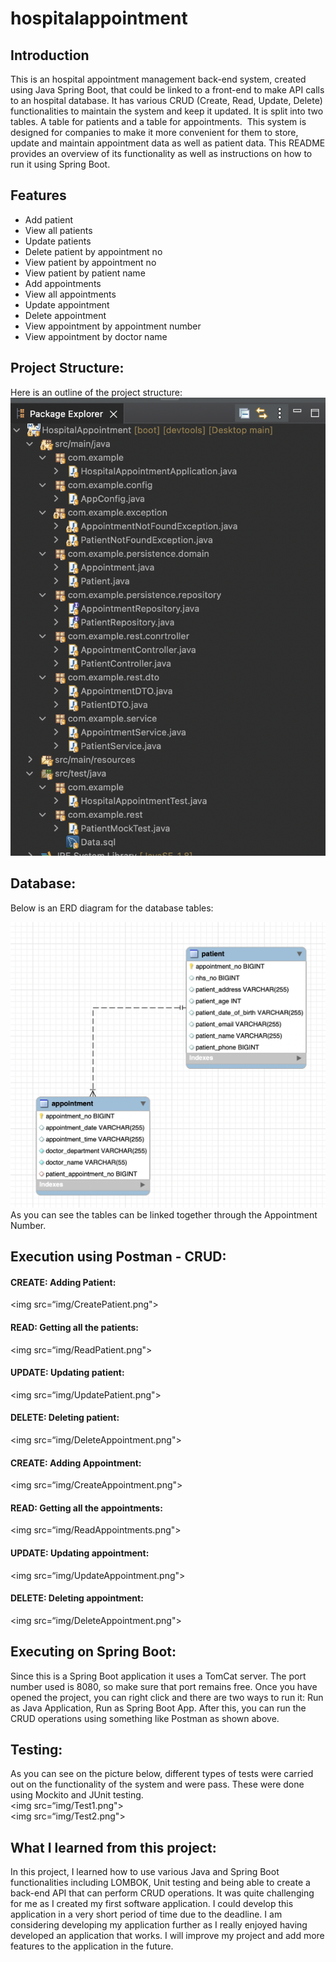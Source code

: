 # hospitalappointment
## Introduction
This is an hospital appointment management back-end system, created using Java Spring Boot, that could be linked to a front-end to make API calls to an hospital database.
It has various CRUD (Create, Read, Update, Delete) functionalities to maintain the system and keep it updated.
It is split into two tables. A table for patients and a table for appointments. 
This system is designed for companies to make it more convenient for them to store, update and maintain appointment data as well as patient data.
This README provides an overview of its functionality as well as instructions on how to run it using Spring Boot.

## Features
* Add patient
* View all patients
* Update patients
* Delete patient by appointment no
* View patient by appointment no
* View patient by patient name
* Add appointments
* View all appointments
* Update appointment
* Delete appointment
* View appointment by appointment number
* View appointment by doctor name
 
 ## Project Structure:
Here is an outline of the project structure:
<img width="600" src="img/structure.png">
## Database:
Below is an ERD diagram for the database tables:

<img width="600" src="img/ERD.png">
As you can see the tables can be linked together through the Appointment Number.

## Execution using Postman - CRUD:

#### CREATE: Adding Patient:
<img src=“img/CreatePatient.png">

#### READ: Getting all the patients:		    
<img src=“img/ReadPatient.png">

#### UPDATE: Updating patient:
<img src=“img/UpdatePatient.png">

#### DELETE: Deleting patient:
<img src=“img/DeleteAppointment.png">

#### CREATE: Adding Appointment:
<img src=“img/CreateAppointment.png">

#### READ: Getting all the appointments:
<img src=“img/ReadAppointments.png">

#### UPDATE: Updating appointment:
<img src=“img/UpdateAppointment.png">

#### DELETE: Deleting appointment:
<img src=“img/DeleteAppointment.png">

## Executing on Spring Boot:
Since this is a Spring Boot application it uses a TomCat server.
The port number used is 8080, so make sure that port remains free.
Once you have opened the project, you can right click and there are two ways to run it:
Run as Java Application,
Run as Spring Boot App.
After this, you can run the CRUD operations using something like Postman as shown above.

## Testing:
As you can see on the picture below, different types of tests were carried out on the functionality of the system and were pass.
These were done using Mockito and JUnit testing.
<br>
<img src=“img/Test1.png">
<br>
<img src=“img/Test2.png">


## What I learned from this project:
In this project, I learned how to use various Java and Spring Boot
functionalities including LOMBOK, Unit testing and being able to create a back-end API that can perform CRUD operations.
It was quite challenging for me as I created my first software application.
I could develop this application in a very short period of time due to the deadline. 
I am considering developing my application further as I really enjoyed having developed an application that works.
I will improve my project and add more features to the application in the future.
